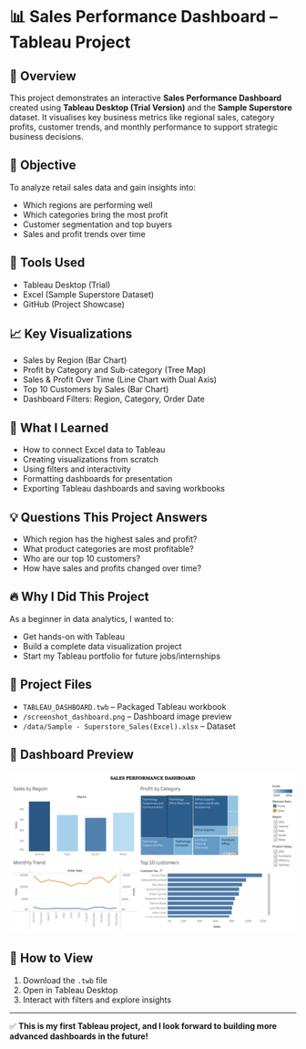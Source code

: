 # 📊 Sales Performance Dashboard – Tableau Project

## 🧠 Overview
This project demonstrates an interactive **Sales Performance Dashboard** created using **Tableau Desktop (Trial Version)** and the **Sample Superstore** dataset. It visualises key business metrics like regional sales, category profits, customer trends, and monthly performance to support strategic business decisions.

## 📌 Objective
To analyze retail sales data and gain insights into:
- Which regions are performing well
- Which categories bring the most profit
- Customer segmentation and top buyers
- Sales and profit trends over time

## 🧰 Tools Used
- Tableau Desktop (Trial)
- Excel (Sample Superstore Dataset)
- GitHub (Project Showcase)

## 📈 Key Visualizations
- Sales by Region (Bar Chart)
- Profit by Category and Sub-category (Tree Map)
- Sales & Profit Over Time (Line Chart with Dual Axis)
- Top 10 Customers by Sales (Bar Chart)
- Dashboard Filters: Region, Category, Order Date

## 🎯 What I Learned
- How to connect Excel data to Tableau
- Creating visualizations from scratch
- Using filters and interactivity
- Formatting dashboards for presentation
- Exporting Tableau dashboards and saving workbooks

## 💡 Questions This Project Answers
- Which region has the highest sales and profit?
- What product categories are most profitable?
- Who are our top 10 customers?
- How have sales and profits changed over time?

## 🔥 Why I Did This Project
As a beginner in data analytics, I wanted to:
- Get hands-on with Tableau
- Build a complete data visualization project
- Start my Tableau portfolio for future jobs/internships

## 💾 Project Files
- `TABLEAU_DASHBOARD.twb` – Packaged Tableau workbook
- `/screenshot_dashboard.png` – Dashboard image preview
- `/data/Sample - Superstore_Sales(Excel).xlsx` – Dataset

## 📸 Dashboard Preview
![Dashboard Preview](./screenshot_dashboard.png)

## 🔗 How to View
1. Download the `.twb` file
2. Open in Tableau Desktop
3. Interact with filters and explore insights

---
✅ **This is my first Tableau project, and I look forward to building more advanced dashboards in the future!**